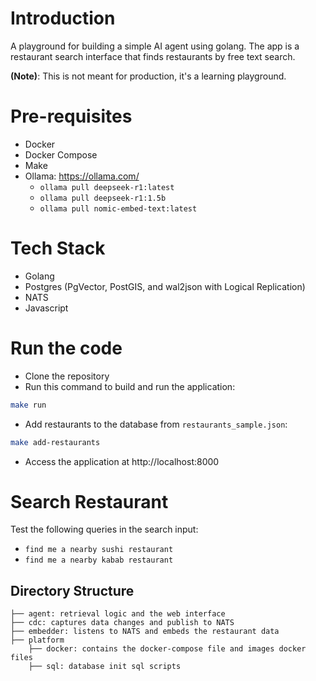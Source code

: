 # Introduction

A playground for building a simple AI agent using golang. The app is a restaurant search interface that finds
restaurants by free text search.

**(Note)**:  This is not meant for production, it's a learning playground.

# Pre-requisites

- Docker
- Docker Compose
- Make
- Ollama: https://ollama.com/
  - `ollama pull deepseek-r1:latest`
  - `ollama pull deepseek-r1:1.5b`
  - `ollama pull nomic-embed-text:latest`

# Tech Stack

- Golang
- Postgres (PgVector, PostGIS, and wal2json with Logical Replication)
- NATS
- Javascript

# Run the code

- Clone the repository
- Run this command to build and run the application:

```bash
make run
```

- Add restaurants to the database from `restaurants_sample.json`:

```bash
make add-restaurants
```

- Access the application at http://localhost:8000

# Search Restaurant

Test the following queries in the search input:

- `find me a nearby sushi restaurant`
- `find me a nearby kabab restaurant`


## Directory Structure

```
├── agent: retrieval logic and the web interface 
├── cdc: captures data changes and publish to NATS
├── embedder: listens to NATS and embeds the restaurant data
├── platform
    ├── docker: contains the docker-compose file and images docker files
    ├── sql: database init sql scripts
```
